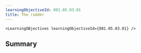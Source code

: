 ```yaml
---
learningObjectiveId: 081.05.03.01
title: The rudder
---
```


```tsx eval
<LearningOBjectives learningObjectiveId={081.05.03.01} />
```

## Summary
